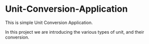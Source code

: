 # Unit-Conversion-Application
This is simple Unit Conversion Application.

In this project we are introducing the various types of unit, and their conversion.

